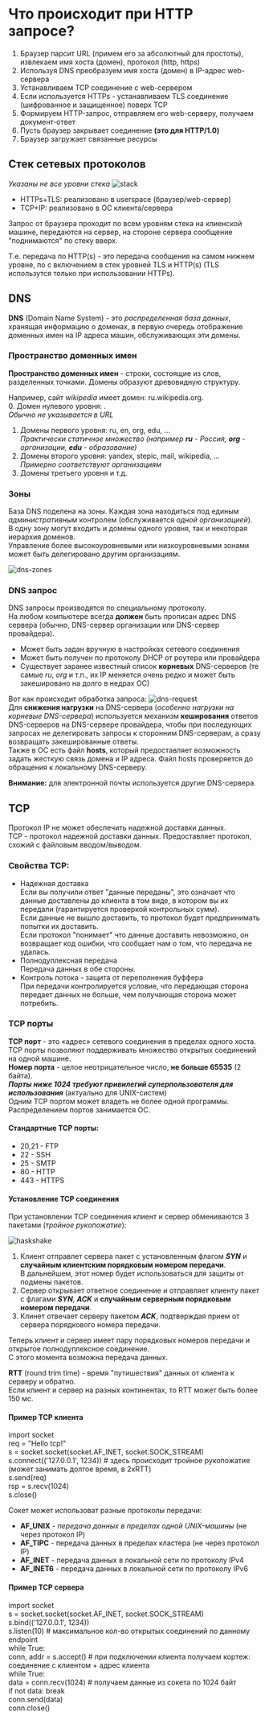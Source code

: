 # Что происходит при HTTP запросе?

1. Браузер парсит URL (примем его за абсолютный для простоты), извлекаем имя хоста (домен), протокол (http, https)
2. Используя DNS преобразуем имя хоста (домен) в IP-адрес web-сервера
3. Устанавливаем TCP соединение с web-сервером
  1. Если используется HTTPs - устанавливаем TLS соединение (шифрованное и защищенное) поверх TCP
4. Формируем HTTP-запрос, отправляем его web-серверу, получаем документ-ответ
5. Пусть браузер закрывает соединение **(это для HTTP/1.0)**
6. Браузер загружает связанные ресурсы
  
## Стек сетевых протоколов
*Указаны не все уровни стека*
![stack](https://github.com/ilmen/tp-stepic/blob/master/lesson-5/pictures/stack.png "стек сетевых протоколов")

* HTTPs+TLS: реализовано в userspace (браузер/web-сервер)
* TCP+IP: реализовано в ОС клиента/сервера

Запрос от браузера проходит по всем уровням стека на клиенской машине, передаются на сервер, на стороне сервера сообщение "поднимаются" по стеку вверх.

Т.е. передача по HTTP(s) - это передача сообщения на самом нижнем уровне, по с включением в стек уровней TLS и HTTP(s) (TLS использутся только при использовании HTTPs).

## DNS
**DNS** (Domain Name System) - это *распределенная база данных*, хранящая информацию о доменах, в первую очередь отображение доменных имен на IP адреса машин, обслуживающих эти домены.

### Пространство доменных имен
**Пространство доменных имен** - строки, состоящие из слов, разделенных точками. Домены образуют древовидную структуру.

Например, сайт *wikipedia* имеет домен: ru.wikipedia.org.  
0. Домен нулевого уровня: .  
*Обычно не указывается в URL*  
1. Домены первого уровня: ru, en, org, edu, ...  
*Практически статичное множество (например* ***ru*** *- Россия,* ***org*** *- организации,* ***edu*** *- образование)*  
2. Домены второго уровня: yandex, stepic, mail, wikipedia, ...  
*Примерно соответствуют организациям*  
3. Домены третьего уровня и т.д.

### Зоны
База DNS поделена на зоны. Каждая зона находиться под единым *административным* контролем (обслуживается *одной организацией*).  
В одну зону могут входить и домены одного уровня, так и некоторая иерархия доменов.  
Управление более высокоуровневыми или низкоуровневыми зонами может быть делегировано другим организациям.

![dns-zones](https://github.com/ilmen/tp-stepic/blob/master/lesson-5/pictures/zones.png "Зоны DNS")  

### DNS запрос
DNS запросы производятся по специальному протоколу.  
На любом компьютере всегда **должен** быть прописан адрес DNS сервера (обычно, DNS-сервер организации или DNS-сервер провайдера).  
* Может быть задан вручную в настройках сетевого соединения
* Может быть получен по протоколу DHCP от роутера или провайдера
* Существует заранее известный список **корневых** DNS-серверов (те самые *ru*, *org* и т.п., их IP меняется очень редко и может быть закешировано на долго в недрах ОС)

Вот как происходит обработка запроса:
![dns-request](https://github.com/ilmen/tp-stepic/blob/master/lesson-5/pictures/dnsreq.png "DNS запрос")  
Для **снижения нагрузки** на DNS-сервера (*особенно нагрузки на корневые DNS-сервера*) используется механизм **кеширования** ответов DNS-серверов на DNS-сервере провайдера, чтобы при последующих запросах не делегировать запросы к сторонним DNS-серверам, а сразу возвращать закешированные ответы.  
Также в ОС есть файл **hosts**, который предоставляет возможность задать жесткую связь домена и IP адреса. Файл hosts проверяется до обращения к локальному DNS-серверу.
 
 **Внимание:** для электронной почты используется другие DNS-сервера.

## TCP
Протокол IP не может обеспечить надежной доставки данных.  
TCP - протокол надежной доставки данных. Предоставляет протокол, схожий с файловым вводом/выводом.

### Свойства TCP:
* Надежная доставка  
  Если вы получили ответ "данные переданы", это означает что данные доставлены до клиента в том виде, в котором вы их передали (гарантируется проверкой контрольных сумм).  
  Если данные не вышло доставить, то протокол будет предпринимать попытки их доставить.  
  Если протокол "понимает" что данные доставить невозможно, он возвращает код ошибки, что сообщает нам о том, что передача не удалась.  
* Полнодуплексная передача  
  Передача данных в обе стороны.  
* Контроль потока - защита от переполнения буффера  
  При передачи контролируется условие, что передающая сторона передает данных не больше, чем получающая сторона может потребить.

### TCP порты
**TCP порт** - это «адрес» сетевого соединения в пределах одного хоста.  
TCP порты позволяют поддерживать множество открытых соединений на одной машине.  
**Номер порта** - целое неотрицательное число, **не больше 65535** (2 байта).  
***Порты ниже 1024 требуют привилегий суперпользователя для использования*** (актуально для UNIX-систем)  
Одним TCP портом может владеть не более одной программы.
Распределением портов занимается ОС.  

#### Стандартные TCP порты:
* 20,21 - FTP
* 22 - SSH
* 25 - SMTP
* 80 - HTTP
* 443 - HTTPS

#### Установление TCP соединения
При установлении TCP соединения клиент и сервер обмениваются 3 пакетами (*тройное рукопожатие*):

![haskshake](https://github.com/ilmen/tp-stepic/blob/master/lesson-5/pictures/tcp.png "Установление TCP соединения")

1. Клиент отправлет сервера пакет с установленным флагом ***SYN*** и **случайным клиентским порядковым номером передачи**.  
   В дальнейшем, этот номер будет использоваться для защиты от подмены пакетов.
2. Сервер открывает ответное соединение и отправляет клиенту пакет с флагами ***SYN***, ***ACK*** и **случайным серверным порядковым номером передачи**.  
3. Клинет отвечает серверу пакетом ***ACK***, подтверждая прием от сервера порядкового номера передачи.

Теперь клиент и сервер имеет пару порядковых номеров передачи и открытое полнодуплексное соединение.  
С этого момента возможна передача данных.

**RTT** (round trim time) - время "путишествия" данных от клиента к серверу и обратно.  
Если клиент и сервер на разных континентах, то RTT может быть более 150 мс.

#### Пример TCP клиента  
import socket  
req = "Hello tcp!"  
s = socket.socket(socket.AF_INET, socket.SOCK_STREAM)  
s.connect(('127.0.0.1', 1234))    # здесь происходит тройное рукопожатие (может занимать долгое время, в 2xRTT)  
s.send(req)  
rsp = s.recv(1024)  
s.close()  

Сокет может использоват разные протоколы передачи:
* **AF_UNIX** - *передача данных в пределах одной UNIX-машины* (не через протокол IP)
* **AF_TIPC** - передача данных в пределах кластера (не через протокол IP)
* **AF_INET** - передача данных в локальной сети по протоколу IPv4
* **AF_INET6** - передача данных в локальной сети по протоколу IPv6

#### Пример TCP сервера
import socket  
s = socket.socket(socket.AF_INET, socket.SOCK_STREAM)  
s.bind(('127.0.0.1', 1234))  
s.listen(10)                # максимальное кол-во открытых соединений по данному endpoint  
while True:  
  conn, addr = s.accept()   # при подключении клиента получаем кортеж: соединение с клиентом + адрес клиента  
  while True:  
    data = conn.recv(1024)  # получаем данные из сокета по 1024 байт  
    if not data: break  
    conn.send(data)  
  conn.close()  









